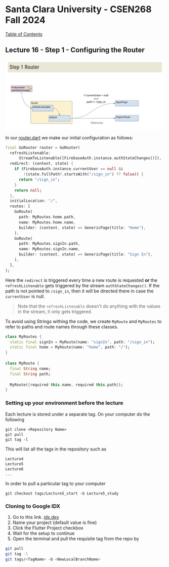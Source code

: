 # Santa Clara University - CSEN268 Fall 2024

[Table of Contents](/toc.md)


## Lecture 16 - Step 1 - Configuring the Router

![Step 1](/assets/images/Auth_Step1.png)

In our [router.dart](/lib/navigation/router.dart) we make our initial configuration as follows:
```dart
final GoRouter router = GoRouter(
  refreshListenable:
      StreamToListenable([FirebaseAuth.instance.authStateChanges()]),
  redirect: (context, state) {
    if (FirebaseAuth.instance.currentUser == null &&
        !(state.fullPath?.startsWith("/sign_in") ?? false)) {
      return "/sign_in";
    }
    return null;
  },
  initialLocation: "/",
  routes: [
    GoRoute(
      path: MyRoutes.home.path,
      name: MyRoutes.home.name,
      builder: (context, state) => GenericPage(title: "Home"),
    ),
    GoRoute(
      path: MyRoutes.signIn.path,
      name: MyRoutes.signIn.name,
      builder: (context, state) => GenericPage(title: "Sign In"),
    ),
  ],
);
```
Here the `redirect` is triggered every time a new route is requested **or** the `refreshListenable` gets triggered by the stream `authStateChanges()`. If the path is not pointed to `/sign_in`, then it will be directed there in case the `currentUser` is null.
> Note that the `refreshListenable` doesn't do anything with the values in the stream, it only gets triggered.

To avoid using Strings withing the code, we create `MyRoute` and `MyRoutes` to refer to paths and route names through these classes.
```dart
class MyRoutes {
  static final signIn = MyRoute(name: "signIn", path: "/sign_in");
  static final home = MyRoute(name: "home", path: "/");
}

class MyRoute {
  final String name;
  final String path;

  MyRoute({required this.name, required this.path});
}
```

### Setting up your environment before the lecture

Each lecture is stored under a separate tag. On your computer do the following

    git clone <Repository Name>
    git pull
    git tag -l

This will list all the tags in the repository such as

    Lecture4
    Lecture5
    Lecture6
    ...

In order to pull a particular tag to your computer

    git checkout tags/Lecture5_start -b Lecture5_study

### Cloning to Google IDX

1. Go to this link. [idx.dev](https://idx.google.com/import?url=https://github.com/mehmetartun/CSEN268-F24)
2. Name your project (default value is fine)
3. Click the Flutter Project checkbox
4. Wait for the setup to continue
5. Open the terminal and pull the requisite tag from the repo by
```zsh
git pull
git tag -l
git tags/<TagName> -b <NewLocalBranchName>
```




